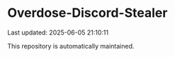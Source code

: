 # Overdose-Discord-Stealer

Last updated: 2025-06-05 21:10:11

This repository is automatically maintained.
